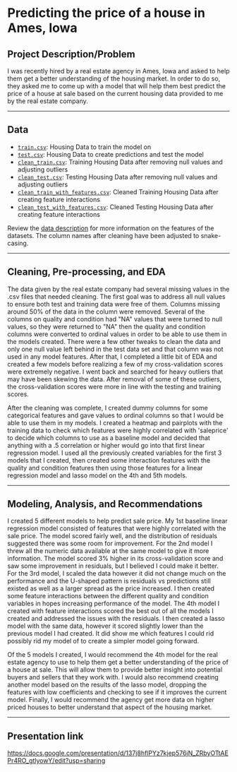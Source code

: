 # Predicting the price of a house in Ames, Iowa


## Project Description/Problem

I was recently hired by a real estate agency in Ames, Iowa and asked to help them get a better understanding of the housing market. In order to do so, they asked me to come up with a model that will help them best predict the price of a house at sale based on the current housing data provided to me by the real estate company.

---
## Data

* [`train.csv`](./datasets/train.csv): Housing Data to train the model on
* [`test.csv`](./datasets/test.csv): Housing Data to create predictions and test the model
* [`clean_train.csv`](./datasets/clean_train.csv): Training Housing Data after removing null values and adjusting outliers
* [`clean_test.csv`](./datasets/clean_test.csv): Testing Housing Data after removing null values and adjusting outliers
* [`clean_train_with_features.csv`](./datasets/clean_train_with_features.csv): Cleaned Training Housing Data after creating feature interactions
* [`clean_test_with_features.csv`](./datasets/clean_test_with_features.csv): Cleaned Testing Housing Data after creating feature interactions


Review the [data description](http://jse.amstat.org/v19n3/decock/DataDocumentation.txt) for more information on the features of the datasets.  The column names after cleaning have been adjusted to snake-casing.

---
## Cleaning, Pre-processing, and EDA

The data given by the real estate company had several missing values in the .csv files that needed cleaning.  The first goal was to address all null values to ensure both test and training data were free of them.  Columns missing around 50% of the data in the column were removed.  Several of the columns on quality and condition had "NA" values that were turned to null values, so they were returned to "NA" then the quality and condition columns were converted to ordinal values in order to be able to use them in the models created.  There were a few other tweaks to clean the data and only one null value left behind in the test data set and that column was not used in any model features.  After that, I completed a little bit of EDA and created a few models before realizing a few of my cross-validation scores were extremely negative.  I went back and searched for heavy outliers that may have been skewing the data.  After removal of some of these outliers, the cross-validation scores were more in line with the testing and training scores.

After the cleaning was complete, I created dummy columns for some categorical features and gave values to ordinal columns so that I would be able to use them in my models.  I created a heatmap and pairplots with the training data to check which features were highly correlated with 'saleprice' to decide which columns to use as a baseline model and decided that anything with a .5 correlation or higher would go into that first linear regression model.  I used all the previously created variables for the first 3 models that I created, then created some interaction features with the quality and condition features then using those features for a linear regression model and lasso model on the 4th and 5th models.

---
## Modeling, Analysis, and Recommendations

I created 5 different models to help predict sale price.  My 1st baseline linear regression model consisted of features that were highly correlated with the sale price.  The model scored fairly well, and the distribution of residuals suggested there was some room for improvement.  For the 2nd model I threw all the numeric data available at the same model to give it more information.  The model scored 3% higher in its cross-validation score and saw some improvement in residuals, but I believed I could make it better.  For the 3rd model, I scaled the data however it did not change much on the performance and the U-shaped pattern is residuals vs predictions still existed as well as a larger spread as the price increased.  I then created some feature interactions between the different quality and condition variables in hopes increasing performance of the model.  The 4th model I created with feature interactions scored the best out of all the models I created and addressed the issues with the residuals.  I then created a lasso model with the same data, however it scored slightly lower than the previous model I had created.  It did show me which features I could rid possibly rid my model of to create a simpler model going forward.

Of the 5 models I created, I would recommend the 4th model for the real estate agency to use to help them get a better understanding of the price of a house at sale.  This will allow them to provide better insight into potential buyers and sellers that they work with.  I would also recommend creating another model based on the results of the lasso model, dropping the features with low coefficients and checking to see if it improves the current model.  Finally, I would recommend the agency get more data on higher priced houses to better understand that aspect of the housing market.

---
## Presentation link

https://docs.google.com/presentation/d/137j8hflPYz7kjep576jN_ZRbyOTtAEPr4RO_gtlyowY/edit?usp=sharing





